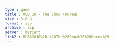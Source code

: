 ```yaml
---
type : game
title : MLB 10 - The Show (Korea)
size : 3.0 G
format : iso
archive : zip
server : myrient
link2 : MLB%2010%20-%20The%20Show%20%28Korea%29
---
```

